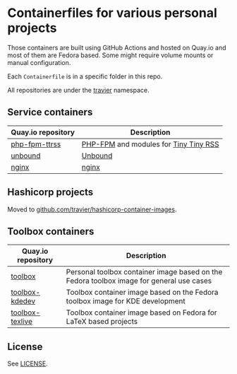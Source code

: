 # Containerfiles for various personal projects

Those containers are built using GitHub Actions and hosted on Quay.io and most
of them are Fedora based. Some might require volume mounts or manual
configuration.

Each `Containerfile` is in a specific folder in this repo.

All repositories are under the [travier](https://quay.io/user/travier)
namespace.

## Service containers

| Quay.io repository | Description |
|-|-|
| [php-fpm-ttrss](https://quay.io/repository/travier/php-fpm-ttrss) | [PHP-FPM](https://www.php.net/manual/en/install.fpm.php) and modules for [Tiny Tiny RSS](https://tt-rss.org/) |
| [unbound](https://quay.io/repository/travier/unbound) | [Unbound](https://www.nlnetlabs.nl/projects/unbound/about/) |
| [nginx](https://quay.io/repository/travier/nginx) | [nginx](https://nginx.org/) |

## Hashicorp projects

Moved to [github.com/travier/hashicorp-container-images](https://github.com/travier/hashicorp-container-images).

## Toolbox containers

| Quay.io repository | Description |
|-|-|
| [toolbox](https://quay.io/repository/travier/toolbox) | Personal toolbox container image based on the Fedora toolbox image for general use cases |
| [toolbox-kdedev](https://quay.io/repository/travier/toolbox-kdedev) | Toolbox container image based on the Fedora toolbox image for KDE development |
| [toolbox-texlive](https://quay.io/repository/travier/toolbox-texlive) | Toolbox container image based on Fedora for LaTeX based projects |

## License

See [LICENSE](LICENSE).
